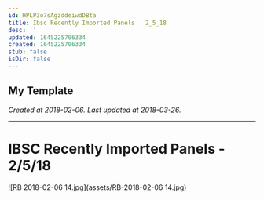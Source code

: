 ```yaml
---
id: HPLP3o7sAgzddeiwdDBta
title: Ibsc Recently Imported Panels   2_5_18
desc: ''
updated: 1645225706334
created: 1645225706334
stub: false
isDir: false
---
```

My Template
---

_Created at 2018-02-06._
_Last updated at 2018-03-26._




---

# IBSC Recently Imported Panels - 2/5/18


![RB 2018-02-06 14.jpg](assets/RB-2018-02-06 14.jpg)

